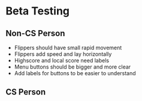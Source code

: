 # Beta Testing

## Non-CS Person
- Flippers should have small rapid movement
- Flippers add speed and lay horizontally
- Highscore and local score need labels
- Menu buttons should be bigger and more clear
- Add labels for buttons to be easier to understand

## CS Person
